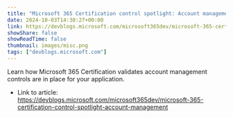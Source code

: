 ```yaml
---
title: "Microsoft 365 Certification control spotlight: Account management"
date: 2024-10-03T14:30:27+00:00
link: https://devblogs.microsoft.com/microsoft365dev/microsoft-365-certification-control-spotlight-account-management
showShare: false
showReadTime: false
thumbnail: images/misc.png
tags: ["devblogs.microsoft.com"]
---
```

Learn how Microsoft 365 Certification validates account management controls are in place for your application.

- Link to article: https://devblogs.microsoft.com/microsoft365dev/microsoft-365-certification-control-spotlight-account-management